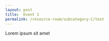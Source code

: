 ```yaml
---
layout: post
title:  Event 1
permalink: /resource-room/subcategory-C/test
---
```

Lorem ipsum sit amet
